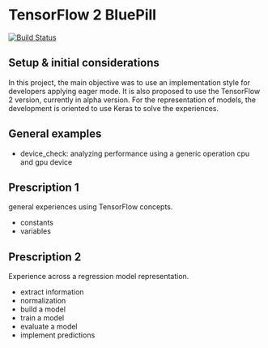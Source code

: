 # TensorFlow 2 BluePill 
[![Build Status](https://travis-ci.org/nbortolotti/tensorflow_bluepill.svg?branch=master)](https://travis-ci.org/nbortolotti/tensorflow_bluepill)

## Setup & initial considerations
In this project, the main objective was to use an implementation style for developers applying eager mode. It is also proposed to use the TensorFlow 2 version, currently in alpha version. 
For the representation of models, the development is oriented to use Keras to solve the experiences.
## General examples
* device_check: analyzing performance using a generic operation cpu and gpu device

## Prescription 1
general experiences using TensorFlow concepts.
* constants
* variables
## Prescription 2
Experience across a regression model representation.
* extract information
* normalization
* build a model
* train a model
* evaluate a model
* implement predictions